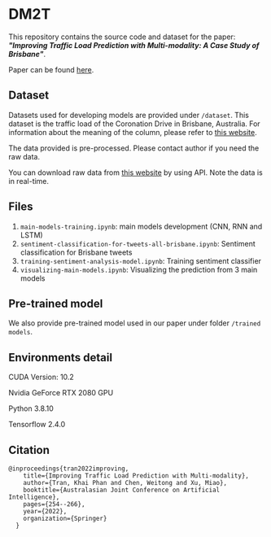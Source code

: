 # DM2T
This repository contains the source code and dataset for the paper: ***"Improving Traffic Load Prediction with Multi-modality: A Case Study of Brisbane"***.

Paper can be found [here](https://link.springer.com/chapter/10.1007/978-3-030-97546-3_21).

## Dataset
Datasets used for developing models are provided under `/dataset`. 
This dataset is the traffic load of the Coronation Drive in Brisbane, Australia. For information about the meaning of the column, please refer to [this website](https://www.data.brisbane.qld.gov.au/data/dataset/traffic-data-at-intersection-api).

The data provided is pre-processed. Please contact author if you need the raw data.

You can download raw data from [this website](https://www.data.brisbane.qld.gov.au/data/dataset/traffic-data-at-intersection-api) by using API. Note the data is in real-time.

## Files
1. `main-models-training.ipynb`: main models development (CNN, RNN and LSTM)
2. `sentiment-classification-for-tweets-all-brisbane.ipynb`: Sentiment classification for Brisbane tweets
3. `training-sentiment-analysis-model.ipynb`: Training sentiment classifier
4. `visualizing-main-models.ipynb`: Visualizing the prediction from 3 main models

## Pre-trained model
We also provide pre-trained model used in our paper under folder `/trained models`.

## Environments detail
CUDA Version: 10.2  

Nvidia GeForce RTX 2080 GPU

Python 3.8.10

Tensorflow 2.4.0

## Citation
	@inproceedings{tran2022improving,
        title={Improving Traffic Load Prediction with Multi-modality},
        author={Tran, Khai Phan and Chen, Weitong and Xu, Miao},
        booktitle={Australasian Joint Conference on Artificial Intelligence},
        pages={254--266},
        year={2022},
        organization={Springer}
      }